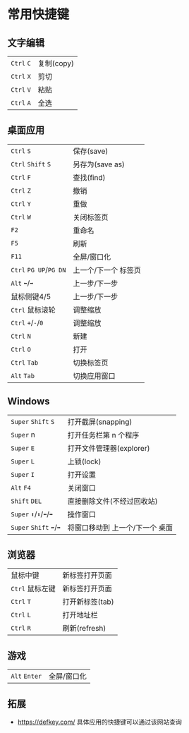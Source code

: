 # 常用快捷键

## 文字编辑

|            |            |
| ---------- | ---------- |
| `Ctrl` `C` | 复制(copy) |
| `Ctrl` `X` | 剪切       |
| `Ctrl` `V` | 粘贴       |
| `Ctrl` `A` | 全选       |

## 桌面应用

|                        |                      |
| ---------------------- | -------------------- |
| `Ctrl` `S`             | 保存(save)           |
| `Ctrl` `Shift` `S`     | 另存为(save as)      |
| `Ctrl` `F`             | 查找(find)           |
| `Ctrl` `Z`             | 撤销                 |
| `Ctrl` `Y`             | 重做                 |
| `Ctrl` `W`             | 关闭标签页           |
| `F2`                   | 重命名               |
| `F5`                   | 刷新                 |
| `F11`                  | 全屏/窗口化          |
| `Ctrl` `PG UP`/`PG DN` | 上一个/下一个 标签页 |
| `Alt` `⬅`/`➡`          | 上一步/下一步        |
| 鼠标侧键4/5            | 上一步/下一步        |
| `Ctrl` 鼠标滚轮        | 调整缩放             |
| `Ctrl` `+`/`-`/`0`     | 调整缩放             |
| `Ctrl` `N`             | 新建                 |
| `Ctrl` `O`             | 打开                 |
| `Ctrl` `Tab`           | 切换标签页           |
| `Alt` `Tab`            | 切换应用窗口         |

## Windows

|                         |                                 |
| ----------------------- | ------------------------------- |
| `Super` `Shift` `S`     | 打开截屏(snapping)              |
| `Super` n               | 打开任务栏第 n 个程序           |
| `Super` `E`             | 打开文件管理器(explorer)        |
| `Super` `L`             | 上锁(lock)                      |
| `Super` `I`             | 打开设置                        |
| `Alt` `F4`              | 关闭窗口                        |
| `Shift` `DEL`           | 直接删除文件(不经过回收站)      |
| `Super` `⬆`/`⬇`/`⬅`/`➡` | 操作窗口                        |
| `Super` `Shift` `⬅`/`➡` | 将窗口移动到 上一个/下一个 桌面 |

## 浏览器

|                 |                 |
| --------------- | --------------- |
| 鼠标中键        | 新标签打开页面  |
| `Ctrl` 鼠标左键 | 新标签打开页面  |
| `Ctrl` `T`      | 打开新标签(tab) |
| `Ctrl` `L`      | 打开地址栏      |
| `Ctrl` `R`      | 刷新(refresh)   |

## 游戏

|               |             |
| ------------- | ----------- |
| `Alt` `Enter` | 全屏/窗口化 |

## 拓展

- <https://defkey.com/> 具体应用的快捷键可以通过该网站查询
